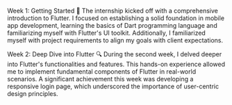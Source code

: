 Week 1: Getting Started 🚀
The internship kicked off with a comprehensive introduction to Flutter. I focused on establishing a solid foundation in mobile app development, learning the basics of Dart programming language and familiarizing myself with Flutter's UI toolkit. Additionally, I familiarized myself with project requirements to align my goals with client expectations.

Week 2: Deep Dive into Flutter 🔍
During the second week, I delved deeper into Flutter's functionalities and features. This hands-on experience allowed me to implement fundamental components of Flutter in real-world scenarios. A significant achievement this week was developing a responsive login page, which underscored the importance of user-centric design principles.